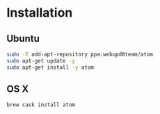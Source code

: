 # Installation

## Ubuntu

```sh
sudo -E add-apt-repository ppa:webupd8team/atom
sudo apt-get update -y
sudo apt-get install -y atom
```

## OS X

```sh
brew cask install atom
```

